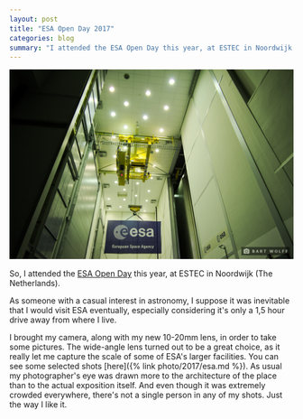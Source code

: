 ```yaml
---
layout: post
title: "ESA Open Day 2017"
categories: blog
summary: "I attended the ESA Open Day this year, at ESTEC in Noordwijk (The Netherlands)."
---
```


![ESA Open Day 2017](/assets/img/blog/Photography/2017-10/DSC_0092.jpg)

So, I attended the [ESA Open Day](http://www.esa.int/About_Us/ESTEC/Open_day_2017) this year, at ESTEC in Noordwijk (The Netherlands).

As someone with a casual interest in astronomy, I suppose it was inevitable that I would visit ESA eventually, especially considering it's only a 1,5 hour drive away from where I live.

I brought my camera, along with my new 10-20mm lens, in order to take some pictures. The wide-angle lens turned out to be a great choice, as it really let me capture the scale of some of ESA's larger facilities. You can see some selected shots [here]({% link photo/2017/esa.md %}). As usual my photographer's eye was drawn more to the architecture of the place than to the actual exposition itself. And even though it was extremely crowded everywhere, there's not a single person in any of my shots. Just the way I like it.

